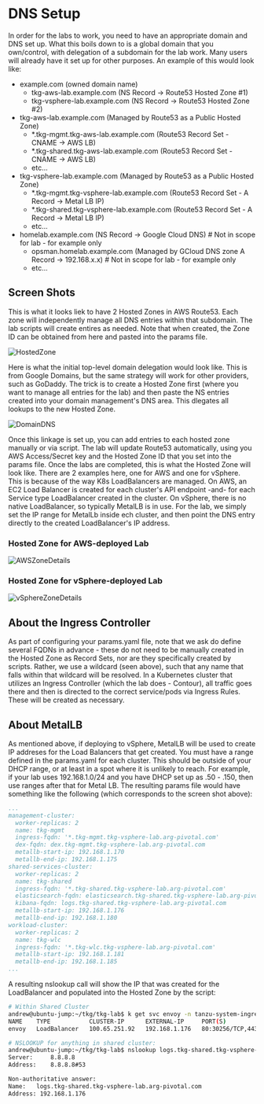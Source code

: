 # DNS Setup

In order for the labs to work, you need to have an appropriate domain and DNS set up.  What this boils down to is a global domain that you own/control, with delegation of a subdomain for the lab work.  Many users will already have it set up for other purposes.  An example of this would look like:
* example.com (owned domain name)
  * tkg-aws-lab.example.com (NS Record -> Route53 Hosted Zone #1)
  * tkg-vsphere-lab.example.com (NS Record -> Route53 Hosted Zone #2)
* tkg-aws-lab.example.com (Managed by Route53 as a Public Hosted Zone)
  * \*.tkg-mgmt.tkg-aws-lab.example.com (Route53 Record Set - CNAME -> AWS LB)
  * \*.tkg-shared.tkg-aws-lab.example.com (Route53 Record Set - CNAME -> AWS LB)
  * etc...
* tkg-vsphere-lab.example.com (Managed by Route53 as a Public Hosted Zone)
  * \*.tkg-mgmt.tkg-vsphere-lab.example.com (Route53 Record Set - A Record -> Metal LB IP)
  * \*.tkg-shared.tkg-vsphere-lab.example.com (Route53 Record Set - A Record -> Metal LB IP)
  * etc...
* homelab.example.com (NS Record -> Google Cloud DNS)     # Not in scope for lab - for example only
  * opsman.homelab.example.com (Managed by GCloud DNS zone A Record -> 192.168.x.x)   # Not in scope for lab - for example only
  * etc...

## Screen Shots

This is what it looks liek to have 2 Hosted Zones in AWS Route53.  Each zone will independently manage all DNS entries within that subdomain.  The lab scripts will create entires as needed.  Note that when created, the Zone ID can be obtained from here and pasted into the params file.

![HostedZone](HostedZones.png)

Here is what the initial top-level domain delegation would look like.  This is from Google Domains, but the same strategy will work for other providers, such as GoDaddy.  The trick is to create a Hosted Zone first (where you want to manage all entries for the lab) and then paste the NS entries created into your domain management's DNS area.  This dlegates all lookups to the new Hosted Zone.

![DomainDNS](DomainDNS.png)

Once this linkage is set up, you can add entries to each hosted zone manually or via script.  The lab will update Route53 automatically, using you AWS Access/Secret key and the Hosted Zone ID that you set into the params file.  Once the labs are completed, this is what the Hosted Zone will look like.  There are 2 examples here, one for AWS and one for vSphere.  This is because of the way K8s LoadBalancers are managed.  On AWS, an EC2 Load Balancer is created for each cluster's API endpoint -and- for each Service type LoadBalancer created in the cluster.  On vSphere, there is no native LoadBalancer, so typically MetalLB is in use.  For the lab, we simply set the IP range for MetalLb inside ech cluster, and then point the DNS entry directly to the created LoadBalancer's IP address.

### Hosted Zone for AWS-deployed Lab
![AWSZoneDetails](HostedZone1Details.png)  
### Hosted Zone for vSphere-deployed Lab
![vSphereZoneDetails](HostedZone2Details.png)  

## About the Ingress Controller

As part of configuring your params.yaml file, note that we ask do define several FQDNs in advance - these do not need to be manually created in the Hosted Zone as Record Sets, nor are they specifically created by scripts.  Rather, we use a wildcard (seen above), such that any name that falls within that wildcard will be resolved.  In a Kubernetes cluster that utilizes an Ingress Controller (which the lab does - Contour), all traffic goes there and then is directed to the correct service/pods via Ingress Rules. These will be created as necessary.

## About MetalLB

As mentioned above, if deploying to vSphere, MetalLB will be used to create IP addreses for the Load Balancers that get created.  You must have a range defined in the params.yaml for each cluster.  This should be outside of your DHCP range, or at least in a spot where it is unlikely to reach.  For example, if your lab uses 192.168.1.0/24 and you have DHCP set up as .50 - .150, then use ranges after that for Metal LB.  The resulting params file would have something like the following (which corresponds to the screen shot above):

```yaml
...
management-cluster:
  worker-replicas: 2
  name: tkg-mgmt
  ingress-fqdn: '*.tkg-mgmt.tkg-vsphere-lab.arg-pivotal.com'
  dex-fqdn: dex.tkg-mgmt.tkg-vsphere-lab.arg-pivotal.com
  metallb-start-ip: 192.168.1.170
  metallb-end-ip: 192.168.1.175
shared-services-cluster:
  worker-replicas: 2
  name: tkg-shared
  ingress-fqdn: '*.tkg-shared.tkg-vsphere-lab.arg-pivotal.com'
  elasticsearch-fqdn: elasticsearch.tkg-shared.tkg-vsphere-lab.arg-pivotal.com
  kibana-fqdn: logs.tkg-shared.tkg-vsphere-lab.arg-pivotal.com
  metallb-start-ip: 192.168.1.176
  metallb-end-ip: 192.168.1.180
workload-cluster:
  worker-replicas: 2
  name: tkg-wlc
  ingress-fqdn: '*.tkg-wlc.tkg-vsphere-lab.arg-pivotal.com'
  metallb-start-ip: 192.168.1.181
  metallb-end-ip: 192.168.1.185
...
``` 

A resulting nslookup call will show the IP that was created for the LoadBalancer and populated into the Hosted Zone by the script:

```bash
# Within Shared Cluster
andrew@ubuntu-jump:~/tkg/tkg-lab$ k get svc envoy -n tanzu-system-ingress
NAME    TYPE           CLUSTER-IP      EXTERNAL-IP     PORT(S)                      AGE
envoy   LoadBalancer   100.65.251.92   192.168.1.176   80:30256/TCP,443:30425/TCP   7d18h

# NSLOOKUP for anything in shared cluster:
andrew@ubuntu-jump:~/tkg/tkg-lab$ nslookup logs.tkg-shared.tkg-vsphere-lab.arg-pivotal.com
Server:		8.8.8.8
Address:	8.8.8.8#53

Non-authoritative answer:
Name:	logs.tkg-shared.tkg-vsphere-lab.arg-pivotal.com
Address: 192.168.1.176

```
